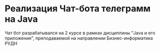 # Реализация Чат-бота телеграмм на Java
Чат бот разрабатывался на 2 курсе в рамках дисциплины "Java и его приложения", преподаваемой на направлении Бизнес-информатика РУДН
